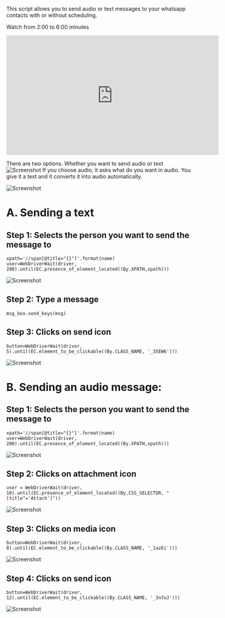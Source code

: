 This script allows you to send audio or text messages to your whatsapp contacts with or without scheduling. 

Watch from 2:00 to 6:00 minutes
<iframe width="560" height="315" src="https://www.youtube.com/embed/idDu1BF0X4U?start=120" frameborder="0" allow="accelerometer; autoplay; encrypted-media; gyroscope; picture-in-picture" allowfullscreen></iframe>

There are two options. Whether you want to send audio or text
![Screenshot](https://imgur.com/M0G9Ypm.jpg)
If you choose audio, it asks what do you want in audio. You give it a text and it converts it into audio automatically.

![Screenshot](https://imgur.com/Ql1OE2k.jpg)
# A. Sending a text

## Step 1: Selects the person you want to send the message to
```
xpath='//span[@title="{}"]'.format(name)
user=WebDriverWait(driver, 200).until(EC.presence_of_element_located((By.XPATH,xpath)))
```
![Screenshot](https://imgur.com/uzvdXoV.jpg)

## Step 2: Type a message
`msg_box.send_keys(msg)`

## Step 3: Clicks on send icon
`button=WebDriverWait(driver, 5).until(EC.element_to_be_clickable((By.CLASS_NAME, '_35EW6')))`

![Screenshot](https://imgur.com/r4lxHhY.jpg)

# B. Sending an audio message: 

## Step 1: Selects the person you want to send the message to
```
xpath='//span[@title="{}"]'.format(name)
user=WebDriverWait(driver, 200).until(EC.presence_of_element_located((By.XPATH,xpath)))
```

![Screenshot](https://imgur.com/uzvdXoV.jpg)
## Step 2: Clicks on attachment icon
`user = WebDriverWait(driver, 10).until(EC.presence_of_element_located((By.CSS_SELECTOR, "[title^='Attach']"))`

![Screenshot](https://imgur.com/HzPdMxX.jpg)
## Step 3: Clicks on media icon
`button=WebDriverWait(driver, 8).until(EC.element_to_be_clickable((By.CLASS_NAME, '_1azEi')))`

![Screenshot](https://imgur.com/a9hCC2t.jpg)
## Step 4: Clicks on send icon
`button=WebDriverWait(driver, 12).until(EC.element_to_be_clickable((By.CLASS_NAME, '_3nfoJ')))`

![Screenshot](https://imgur.com/aW64r11.jpg)